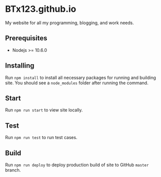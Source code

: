 # BTx123.github.io
My website for all my programming, blogging, and work needs.

## Prerequisites
- Nodejs >= 10.6.0

## Installing
Run `npm install` to install all necessary packages for running and building site. You should see a `node_modules` folder after running the command.

## Start
Run `npm run start` to view site locally.

## Test
Run `npm run test` to run test cases.

## Build
Run `npm run deploy` to deploy production build of site to GitHub `master` branch.
